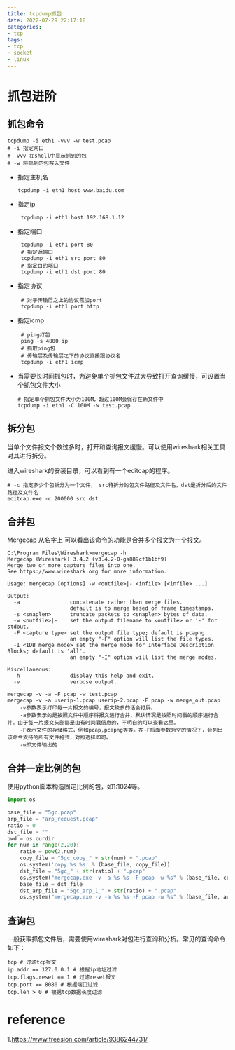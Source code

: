 ```yaml
---
title: tcpdump抓包
date: 2022-07-29 22:17:18
categories:
- tcp
tags:
- tcp
- socket
- linux
---
```


# 抓包进阶

## 抓包命令

```shell
tcpdump -i eth1 -vvv -w test.pcap
# -i 指定网口
# -vvv 在shell中显示抓到的包
# -w 将抓到的包写入文件
```

- 指定主机名

  ```shell
  tcpdump -i eth1 host www.baidu.com
  ```

- 指定ip

  ```shell
   tcpdump -i eth1 host 192.168.1.12
  ```

- 指定端口

  ```shell
   tcpdump -i eth1 port 80
   # 指定源端口
   tcpdump -i eth1 src port 80
   # 指定目的端口
   tcpdump -i eth1 dst port 80
  ```

- 指定协议

  ```shell
   # 对于传输层之上的协议需加port
   tcpdump -i eth1 port http
  ```

- 指定icmp

  ```shell
   # ping打包
   ping -s 4800 ip
   # 抓取ping包
   # 传输层及传输层之下的协议直接跟协议名
   tcpdump -i eth1 icmp
  ```

- 当需要长时间抓包时，为避免单个抓包文件过大导致打开查询缓慢，可设置当个抓包文件大小

  ```shell
  # 指定单个抓包文件大小为100M，超过100M会保存在新文件中
  tcpdump -i eth1 -C 100M -w test.pcap
  ```

## 拆分包

当单个文件报文个数过多时，打开和查询报文缓慢。可以使用wireshark相关工具对其进行拆分。

进入wireshark的安装目录，可以看到有一个editcap的程序。

```shell
# -c 指定多少个包拆分为一个文件， src待拆分的包文件路径及文件名，dst是拆分后的文件路径及文件名
editcap.exe -c 200000 src dst
```

## 合并包

Mergecap 从名字上 可以看出该命令的功能是合并多个报文为一个报文。

```shell
C:\Program Files\Wireshark>mergecap -h
Mergecap (Wireshark) 3.4.2 (v3.4.2-0-ga889cf1b1bf9)
Merge two or more capture files into one.
See https://www.wireshark.org for more information.

Usage: mergecap [options] -w <outfile>|- <infile> [<infile> ...]

Output:
  -a                concatenate rather than merge files.
                    default is to merge based on frame timestamps.
  -s <snaplen>      truncate packets to <snaplen> bytes of data.
  -w <outfile>|-    set the output filename to <outfile> or '-' for stdout.
  -F <capture type> set the output file type; default is pcapng.
                    an empty "-F" option will list the file types.
  -I <IDB merge mode> set the merge mode for Interface Description Blocks; default is 'all'.
                    an empty "-I" option will list the merge modes.

Miscellaneous:
  -h                display this help and exit.
  -v                verbose output.
```

```shell
mergecap -v -a -F pcap -w test.pcap
mergecap -v -a userip-1.pcap userip-2.pcap -F pcap -w merge_out.pcap
    -v参数表示打印每一片报文的编号，报文较多的话会打屏。
    -a参数表示的是按照文件中顺序将报文进行合并，默认情况是按照时间戳的顺序进行合并。由于每一片报文头部都是由有时间戳信息的，不明白的可以查看这里。
    -F表示文件的存储格式，例如pcap,pcapng等等。在-F后面参数为空的情况下，会列出该命令支持的所有文件格式，对照选择即可。
    -w即文件输出的
```

## 合并一定比例的包

使用python脚本构造固定比例的包，如1:1024等。

```python
import os

base_file = "5gc.pcap"
arp_file = "arp_request.pcap"
ratio = 0
dst_file = ""
pwd = os.curdir
for num in range(2,20):
    ratio = pow(2,num)
    copy_file = "5gc_copy_" + str(num) + ".pcap"
    os.system('copy %s %s' % (base_file, copy_file))
    dst_file = "5gc_" + str(ratio) + ".pcap"
    os.system("mergecap.exe -v -a %s %s -F pcap -w %s" % (base_file, copy_file, dst_file))
    base_file = dst_file
    dst_arp_file = "5gc_arp_1_" + str(ratio) + ".pcap"
    os.system("mergecap.exe -v -a %s %s -F pcap -w %s" % (base_file, arp_file, dst_arp_file))
```

## 查询包

一般获取抓包文件后，需要使用wireshark对包进行查询和分析。常见的查询命令如下：

```shell
tcp # 过滤tcp报文
ip.addr == 127.0.0.1 # 根据ip地址过滤
tcp.flags.reset == 1 # 过滤reset报文
tcp.port == 8080 # 根据端口过滤
tcp.len > 0 # 根据tcp数据长度过滤
```



# reference

1.https://www.freesion.com/article/9386244731/
